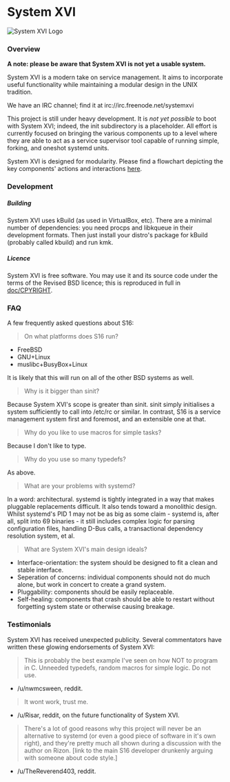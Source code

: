 # System XVI

![System XVI Logo](doc/logotype.png)

### Overview

**A note: please be aware that System XVI is not yet a usable system.**

System XVI is a modern take on service management.  It aims to incorporate
useful functionality while maintaining a modular design in the UNIX tradition.

We have an IRC channel; find it at irc://irc.freenode.net/systemxvi

This project is still under heavy development. It is *not yet possible* to boot
with System XVI; indeed, the init subdirectory is a placeholder.  All effort is
currently focused on bringing the various components up to a level where they
are able to act as a service supervisor tool capable of running simple,
forking, and oneshot systemd units.

System XVI is designed for modularity. Please find a flowchart depicting the
key components' actions and interactions [here](doc/s16.png).

### Development

##### Building
System XVI uses kBuild (as used in VirtualBox, etc).  There are a minimal
number of dependencies: you need procps and libkqueue in their development
formats. Then just install your distro's package for kBuild (probably called
kbuild) and run kmk.

##### Licence
System XVI is free software. You may use it and its source code under the terms
of the Revised BSD licence; this is reproduced in full in
[doc/CPYRIGHT](doc/CPYRIGHT).


### FAQ
A few frequently asked questions about S16:

> On what platforms does S16 run?

 * FreeBSD
 * GNU+Linux
 * muslibc+BusyBox+Linux

It is likely that this will run on all of the other BSD systems as well.

> Why is it bigger than sinit?

Because System XVI's scope is greater than sinit. sinit simply initialises a
system sufficiently to call into /etc/rc or similar.  In contrast, S16 is a
service management system first and foremost, and an extensible one at that.

> Why do you like to use macros for simple tasks?

Because I don't like to type.

> Why do you use so many typedefs?

As above.

> What are your problems with systemd?

In a word: architectural. systemd is tightly integrated in a way that makes
pluggable replacements difficult. It also tends toward a monolithic design.
Whilst systemd's PID 1 may not be as big as some claim - systemd is, after all,
split into 69 binaries - it still includes complex logic for parsing
configuration files, handling D-Bus calls, a transactional dependency
resolution system, et al.

> What are System XVI's main design ideals?

 * Interface-orientation: the system should be designed to fit a clean and
   stable interface.
 * Seperation of concerns: individual components should not do much alone, but
   work in concert to create a grand system.
 * Pluggability: components should be easily replaceable.
 * Self-healing: components that crash should be able to restart without
   forgetting system state or otherwise causing breakage.

### Testimonials
System XVI has received unexpected publicity. Several commentators have written
these glowing endorsements of System XVI:

> This is probably the best example I've seen on how NOT to program in C.
> Unneeded typedefs, random macros for simple logic. Do not use.

 - /u/nwmcsween, reddit.

> It wont work, trust me.

 - /u/Risar, reddit, on the future functionality of System XVI.

> There's a lot of good reasons why this project will never be an alternative
> to systemd (or even a good piece of software in it's own right), and they're
> pretty much all shown during a discussion with the author on Rizon. [link to
> the main S16 developer drunkenly arguing with someone about code style.]

- /u/TheReverend403, reddit.
